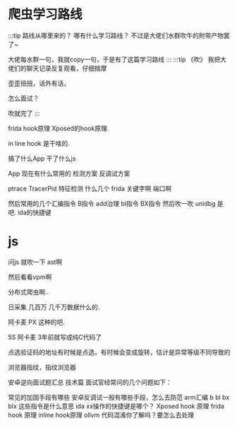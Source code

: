 # 爬虫学习路线
:::tip 路线从哪里来的？
哪有什么学习路线？
不过是大佬们水群吹牛的附带产物罢了~

大佬每水群一句，我就copy一句，于是有了这篇学习路线
:::
:::tip 《吹》
我把大佬们的聊天记录反复观看，仔细揣摩

歪歪扭扭，话外有话，

怎么面试？

吹就完了
:::

frida hook原理 Xposed的hook原理.

in line hook 是干啥的.

搞了什么App 干了什么js 

App 现在有什么常用的 检测方案 反调试方案 

ptrace
TracerPid
特征检测  什么几个 frida 关键字啊  端口啊

然后常用的几个汇编指令   B指令 add治理  bl指令 BX指令
然后吹一吹 unidbg 是吧.
ida的快捷键

# js
问js  就吹一下 ast啊

然后看看vpm啊

分布式爬虫啊..

日采集 几百万 几千万数据什么的.

阿卡麦 PX 这种的吧.

5S   阿卡麦 3年前就写成纯C代码了

点选验证码的地址有时候是点选，有时候会变成旋转，估计是异常等级不同导致的

浏览器指纹，指纹浏览器

安卓逆向面试题汇总 技术篇
面试官经常问的几个问题如下：

常见的加固手段有哪些
安卓反调试一般有哪些手段，怎么去防范
arm汇编 b bl bx blx 这些指令是什么意思
ida xx操作的快捷键是哪个？
Xposed hook 原理 frida hook 原理
inline hook原理
ollvm 代码混淆你了解吗？要怎么去处理
